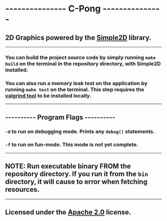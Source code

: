 # --------------- C-Pong ---------------
## 2D Graphics powered by the [Simple2D](https://github.com/simple2d/simple2d) library.
-----------------------------------------
### You can build the project source code by simply running `make build` on the terminal in the repository directory, with Simple2D installed.
### You can also run a memory leak test on the application by running `make test` on the terminal. This step requires the [valgrind tool](https://www.valgrind.org/) to be installed locally.
-----------------------------------------
## ---------- Program Flags ----------
### `-d` to run on debugging mode. Prints any `debug()` statements.
### `-f` to run on fun-mode. This mode is not yet complete.
-----------------------------------------
## NOTE: Run executable binary FROM the repository directory. If you run it from the `bin` directory, it will cause to error when fetching resources.
-----------------------------------------
## Licensed under the [Apache 2.0](https://github.com/Max-Rodriguez/C-Pong/blob/master/LICENSE) license.